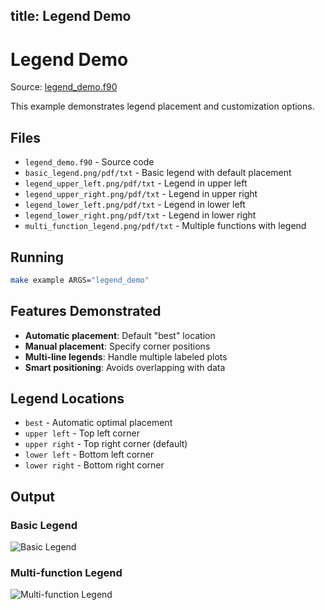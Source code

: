 title: Legend Demo
---

# Legend Demo

Source: [legend_demo.f90](https://github.com/lazy-fortran/fortplot/blob/main/example/fortran/legend_demo/legend_demo.f90)

This example demonstrates legend placement and customization options.

## Files

- `legend_demo.f90` - Source code
- `basic_legend.png/pdf/txt` - Basic legend with default placement
- `legend_upper_left.png/pdf/txt` - Legend in upper left
- `legend_upper_right.png/pdf/txt` - Legend in upper right
- `legend_lower_left.png/pdf/txt` - Legend in lower left
- `legend_lower_right.png/pdf/txt` - Legend in lower right
- `multi_function_legend.png/pdf/txt` - Multiple functions with legend

## Running

```bash
make example ARGS="legend_demo"
```

## Features Demonstrated

- **Automatic placement**: Default "best" location
- **Manual placement**: Specify corner positions
- **Multi-line legends**: Handle multiple labeled plots
- **Smart positioning**: Avoids overlapping with data

## Legend Locations

- `best` - Automatic optimal placement
- `upper left` - Top left corner
- `upper right` - Top right corner (default)
- `lower left` - Bottom left corner
- `lower right` - Bottom right corner

## Output

### Basic Legend
![Basic Legend](../../media/examples/legend_demo/basic_legend.png)

### Multi-function Legend
![Multi-function Legend](../../media/examples/legend_demo/multi_function_legend.png)
